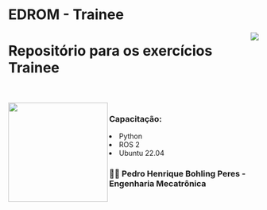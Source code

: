 # EDROM - Trainee

<img src='https://static.wixstatic.com/media/9d5617_66826a5ae4d54801820eaf0ac2e53d58~mv2.png/v1/crop/x_0,y_854,w_2364,h_594/fill/w_191,h_48,al_c,q_85,usm_1.20_1.00_0.01,enc_auto/EDROM%20HORIZONTAL.png' align='right'>
<h1>Repositório para os exercícios Trainee</h1>
<br></br>
<img src='https://static.wixstatic.com/media/9d5617_a4c77748888a4c0e8884d1873f55337d~mv2.png/v1/fill/w_440,h_440,al_c,q_85,usm_1.20_1.00_0.01,enc_auto/SIMBOLO%20EDROM.png' align='left' width='200px' height='200px'>
<h3>Capacitação:</h3>
<p>
  <li>Python</li>
  <li>ROS 2</li>
  <li>Ubuntu 22.04</li>
</p>
<h3>🧑‍💻 Pedro Henrique Bohling Peres -
Engenharia Mecatrônica </h3>

